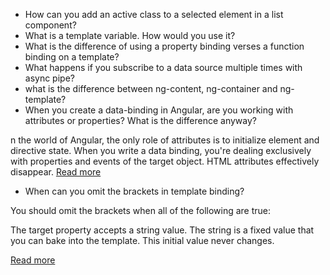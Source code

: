 * How can you add an active class to a selected element in a list component?
* What is a template variable. How would you use it?
* What is the difference of using a property binding verses a function binding on a template?
* What happens if you subscribe to a data source multiple times with async pipe?
* what is the difference between ng-content, ng-container and ng- template?
* When you create a data-binding in Angular, are you working with attributes or properties? What is the difference anyway?

n the world of Angular, the only role of attributes is to initialize element and directive state. When you write a data binding, you're dealing exclusively with properties and events of the target object. 
HTML attributes effectively disappear. [Read more](https://next.angular.io/guide/template-syntax#html-attribute-vs-dom-property)

 * When can you omit the brackets in template binding?

You should omit the brackets when all of the following are true:

The target property accepts a string value.
The string is a fixed value that you can bake into the template.
This initial value never changes.

[Read more](https://next.angular.io/guide/template-syntax#one-time-string-initialization)
